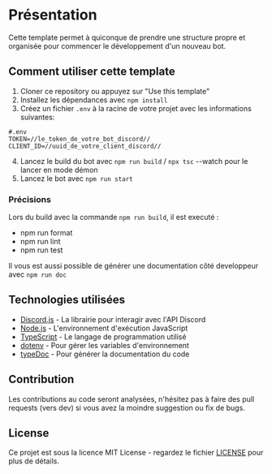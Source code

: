 # Présentation

Cette template permet à quiconque de prendre une structure propre et organisée pour commencer le développement d'un nouveau bot.

## Comment utiliser cette template

1. Cloner ce repository ou appuyez sur "Use this template"
2. Installez les dépendances avec `npm install`
3. Créez un fichier `.env` à la racine de votre projet avec les informations suivantes:

```.env
#.env
TOKEN=//le_token_de_votre_bot_discord//
CLIENT_ID=//uuid_de_votre_client_discord//
```

4. Lancez le build du bot avec `npm run build` / `npx tsc` --watch pour le lancer en mode démon
5. Lancez le bot avec `npm run start`

### Précisions

Lors du build avec la commande `npm run build`, il est executé :

- npm run format
- npm run lint
- npm run test

Il vous est aussi possible de générer une documentation côté developpeur avec `npm run doc`

## Technologies utilisées

- [Discord.js](https://discord.js.org/#/) - La librairie pour interagir avec l'API Discord
- [Node.js](https://nodejs.org/en/) - L'environnement d'exécution JavaScript
- [TypeScript](https://www.typescriptlang.org/) - Le langage de programmation utilisé
- [dotenv](https://www.npmjs.com/package/dotenv) - Pour gérer les variables d'environnement
- [typeDoc](https://typedoc.org/) - Pour générer la documentation du code

## Contribution

Les contributions au code seront analysées, n'hésitez pas à faire des pull requests (vers dev) si vous avez la moindre suggestion ou fix de bugs.

## License

Ce projet est sous la licence MIT License - regardez le fichier [LICENSE](LICENSE) pour plus de détails.
